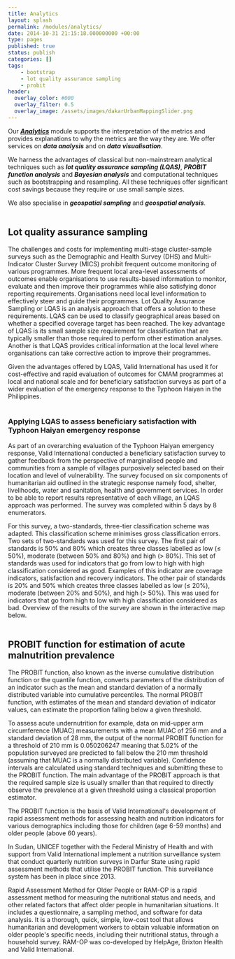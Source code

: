 ```yaml
---
title: Analytics
layout: splash
permalink: /modules/analytics/
date: 2014-10-31 21:15:18.000000000 +00:00
type: pages
published: true
status: publish
categories: []
tags:
    - bootstrap
    - lot quality assurance sampling
    - probit
header:
  overlay_color: #000
  overlay_filter: 0.5
  overlay_image: /assets/images/dakarUrbanMappingSlider.png
---
```


Our ***[Analytics](https://validmeasures.github.io/modules/analytics/)*** module supports the interpretation of the metrics and provides explanations to why the metrics are the way they are. We offer services on ***data analysis*** and on ***data visualisation***.

We harness the advantages of classical but non-mainstream analytical techniques such as ***lot quality assurance sampling (LQAS)***, ***PROBIT function analysis*** and ***Bayesian analysis*** and computational techniques such as bootstrapping and resampling. All these techniques offer significant cost savings because they require or use small sample sizes.

We also specialise in ***geospatial sampling*** and ***geospatial analysis***.
<br/><br/>


## Lot quality assurance sampling
The challenges and costs for implementing multi-stage cluster-sample surveys such as the Demographic and Health Survey (DHS) and Multi-Indicator Cluster Survey (MICS) prohibit frequent outcome monitoring of various programmes. More frequent local area-level assessments of outcomes enable organisations to use results-based information to monitor, evaluate and then improve their programmes while also satisfying donor reporting requirements. Organisations need local level information to effectively steer and guide their programmes. Lot Quality Assurance Sampling or LQAS is an analysis approach that offers a solution to these requirements. LQAS can be used to classify geographical areas based on whether a specified coverage target has been reached. The key advantage of LQAS is its small sample size requirement for classification that are typically smaller than those required to perform other estimation analyses. Another is that LQAS provides critical information at the local level where organisations can take corrective action to improve their programmes.

Given the advantages offered by LQAS, Valid International has used it for cost-effective and rapid evaluation of outcomes for CMAM programmes at local and national scale and for beneficiary satisfaction surveys as part of a wider evaluation of the emergency response to the Typhoon Haiyan in the Philippines.
<br/><br/>


### Applying LQAS to assess beneficiary satisfaction with Typhoon Haiyan emergency response
As part of an overarching evaluation of the Typhoon Haiyan emergency response, Valid International conducted a beneficiary satisfaction survey to gather feedback from the perspective of marginalised people and communities from a sample of villages purposively selected based on their location and level of vulnerability. The survey focused on six components of humanitarian aid outlined in the strategic response namely food, shelter, livelihoods, water and sanitation, health and government services. In order to be able to report results representative of each village, an LQAS approach was performed. The survey was completed within 5 days by 8 enumerators.

For this survey, a two-standards, three-tier classification scheme was adapted. This classification scheme minimises gross classification errors. Two sets of two-standards was used for this survey. The first pair of standards is 50% and 80% which creates three classes labelled as low (≤ 50%), moderate (between 50% and 80%) and high (> 80%). This set of standards was used for indicators that go from low to high with high classification considered as good. Examples of this indicator are coverage indicators, satisfaction and recovery indicators. The other pair of standards is 20% and 50% which creates three classes labelled as low (≤ 20%), moderate (between 20% and 50%), and high (> 50%). This was used for indicators that go from high to low with high classification considered as bad. Overview of the results of the survey are shown in the interactive map below.
<br/><br/>


## PROBIT function for estimation of acute malnutrition prevalence
The PROBIT function, also known as the inverse cumulative distribution function or the quantile function, converts parameters of the distribution of an indicator such as the mean and standard deviation of a normally distributed variable into cumulative percentiles. The normal PROBIT function, with estimates of the mean and standard deviation of indicator values, can estimate the proportion falling below a given threshold.

To assess acute undernutrition for example, data on mid-upper arm circumference (MUAC) measurements with a mean MUAC of 256 mm and a standard deviation of 28 mm, the output of the normal PROBIT function for a threshold of 210 mm is 0.050206247 meaning that 5.02% of the population surveyed are predicted to fall below the 210 mm threshold (assuming that MUAC is a normally distributed variable). Confidence intervals are calculated using standard techniques and submitting these to the PROBIT function. The main advantage of the PROBIT approach is that the required sample size is usually smaller than that required to directly observe the prevalence at a given threshold using a classical proportion estimator.

The PROBIT function is the basis of Valid International's development of rapid assessment methods for assessing health and nutrition indicators for various demographics including those for children (age 6-59 months) and older people (above 60 years).

In Sudan, UNICEF together with the Federal Ministry of Health and with support from Valid International implement a nutrition surveillance system that conduct quarterly nutrition surveys in Darfur State using rapid assessment methods that utilise the PROBIT function. This surveillance system has been in place since 2013.

Rapid Assessment Method for Older People or RAM-OP is a rapid assessment method for measuring the nutritional status and needs, and other related factors that affect older people in humanitarian situations. It includes a questionnaire, a sampling method, and software for data analysis. It is a thorough, quick, simple, low-cost tool that allows humanitarian and development workers to obtain valuable information on older people's specific needs, including their nutritional status, through a household survey. RAM-OP was co-developed by HelpAge, Brixton Health and Valid International.
<br/><br/>
